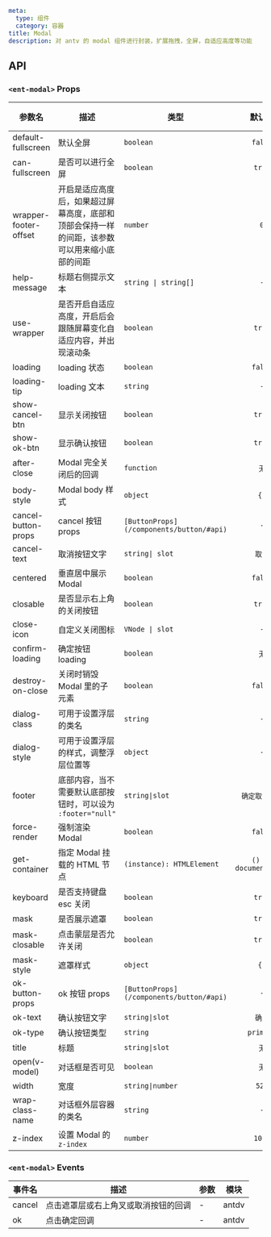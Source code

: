 ```yaml
meta:
  type: 组件
  category: 容器
title: Modal
description: 对 antv 的 modal 组件进行封装，扩展拖拽，全屏，自适应高度等功能
```


## API


### `<ent-modal>` Props

|参数名|描述|类型|默认值|模块|版本|
|---|---|---|:---:|---|:---|
|default-fullscreen|默认全屏|`boolean`|`false`|`-`||
|can-fullscreen|是否可以进行全屏|`boolean`|`true`|`-`||
|wrapper-footer-offset|开启是适应高度后，如果超过屏幕高度，底部和顶部会保持一样的间距，该参数可以用来缩小底部的间距|`number`|`0`|`-`||
|help-message|标题右侧提示文本|`string \| string[]`|`-`|`-`||
|use-wrapper|是否开启自适应高度，开启后会跟随屏幕变化自适应内容，并出现滚动条|`boolean`|`true`|`-`||
|loading|loading 状态|`boolean`|`false`|`-`||
|loading-tip|loading 文本|`string`|`-`|`-`||
|show-cancel-btn|显示关闭按钮|`boolean`|`true`|`-`||
|show-ok-btn|显示确认按钮|`boolean`|`true`|`-`||
|after-close|Modal 完全关闭后的回调|`function`|`无`|`antdv`||
|body-style|Modal body 样式|`object`|`{}`|`antdv`||
|cancel-button-props|cancel 按钮 props|`[ButtonProps](/components/button/#api)`|`-`|`antdv`||
|cancel-text|取消按钮文字|`string\| slot`|`取消`|`antdv`||
|centered|垂直居中展示 Modal|`boolean`|``false``|`antdv`||
|closable|是否显示右上角的关闭按钮|`boolean`|`true`|`antdv`||
|close-icon|自定义关闭图标|`VNode \| slot`|`-`|`antdv`||
|confirm-loading|确定按钮 loading|`boolean`|`无`|`antdv`||
|destroy-on-close|关闭时销毁 Modal 里的子元素|`boolean`|`false`|`antdv`||
|dialog-class|可用于设置浮层的类名|`string`|`-`|`antdv`||
|dialog-style|可用于设置浮层的样式，调整浮层位置等|`object`|`-`|`antdv`||
|footer|底部内容，当不需要默认底部按钮时，可以设为 `:footer="null"`|`string\|slot`|`确定取消按钮`|`antdv`||
|force-render|强制渲染 Modal|`boolean`|`false`|`antdv`||
|get-container|指定 Modal 挂载的 HTML 节点|`(instance): HTMLElement`|`() => document.body`|`antdv`||
|keyboard|是否支持键盘 esc 关闭|`boolean`|`true`|`antdv`||
|mask|是否展示遮罩|`boolean`|`true`|`antdv`||
|mask-closable|点击蒙层是否允许关闭|`boolean`|`true`|`antdv`||
|mask-style|遮罩样式|`object`|`{}`|`antdv`||
|ok-button-props|ok 按钮 props|`[ButtonProps](/components/button/#api)`|`-`|`antdv`||
|ok-text|确认按钮文字|`string\|slot`|`确定`|`antdv`||
|ok-type|确认按钮类型|`string`|`primary`|`antdv`||
|title|标题|`string\|slot`|`无`|`antdv`||
|open(v-model)|对话框是否可见|`boolean`|`无`|`antdv`||
|width|宽度|`string\|number`|`520`|`antdv`||
|wrap-class-name|对话框外层容器的类名|`string`|`-`|`antdv`||
|z-index|设置 Modal 的 `z-index`|`number`|`1000`|`antdv`||
### `<ent-modal>` Events

|事件名|描述|参数|模块|
|---|---|---|---|
|cancel|点击遮罩层或右上角叉或取消按钮的回调|-|antdv|
|ok|点击确定回调|-|antdv|



